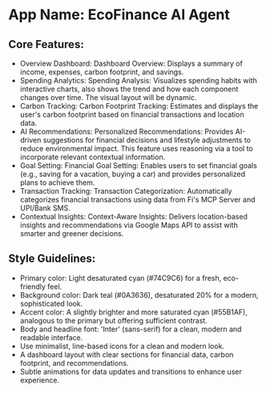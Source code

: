 # **App Name**: EcoFinance AI Agent

## Core Features:

- Overview Dashboard: Dashboard Overview: Displays a summary of income, expenses, carbon footprint, and savings.
- Spending Analytics: Spending Analysis: Visualizes spending habits with interactive charts, also shows the trend and how each component changes over time. The visual layout will be dynamic.
- Carbon Tracking: Carbon Footprint Tracking: Estimates and displays the user's carbon footprint based on financial transactions and location data.
- AI Recommendations: Personalized Recommendations: Provides AI-driven suggestions for financial decisions and lifestyle adjustments to reduce environmental impact. This feature uses reasoning via a tool to incorporate relevant contextual information.
- Goal Setting: Financial Goal Setting: Enables users to set financial goals (e.g., saving for a vacation, buying a car) and provides personalized plans to achieve them.
- Transaction Tracking: Transaction Categorization: Automatically categorizes financial transactions using data from Fi's MCP Server and UPI/Bank SMS.
- Contextual Insights: Context-Aware Insights: Delivers location-based insights and recommendations via Google Maps API to assist with smarter and greener decisions.

## Style Guidelines:

- Primary color: Light desaturated cyan (#74C9C6) for a fresh, eco-friendly feel.
- Background color: Dark teal (#0A3636), desaturated 20% for a modern, sophisticated look.
- Accent color: A slightly brighter and more saturated cyan (#55B1AF), analogous to the primary but offering sufficient contrast.
- Body and headline font: 'Inter' (sans-serif) for a clean, modern and readable interface.
- Use minimalist, line-based icons for a clean and modern look.
- A dashboard layout with clear sections for financial data, carbon footprint, and recommendations.
- Subtle animations for data updates and transitions to enhance user experience.